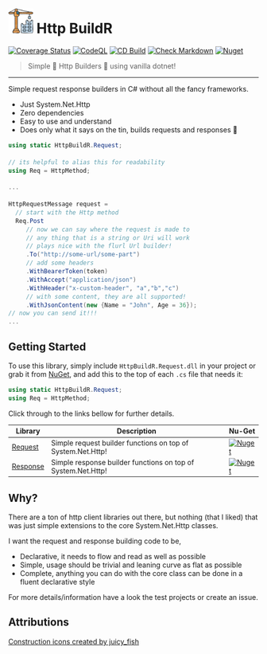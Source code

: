﻿<!-- markdownlint-disable MD033 -->

# <img height="50" src="construction-icon.png" width="50"/> Http BuildR

<!-- markdownlint-enabled MD033 -->

[![Coverage Status](https://coveralls.io/repos/github/bmazzarol/Http-BuildR/badge.svg?branch=main)](https://coveralls.io/github/bmazzarol/Http-BuildR?branch=main)
[![CodeQL](https://github.com/bmazzarol/Http-BuildR/actions/workflows/codeql.yml/badge.svg)](https://github.com/bmazzarol/Http-BuildR/actions/workflows/codeql.yml)
[![CD Build](https://github.com/bmazzarol/Http-BuildR/actions/workflows/cd-build.yml/badge.svg)](https://github.com/bmazzarol/Http-BuildR/actions/workflows/cd-build.yml)
[![Check Markdown](https://github.com/bmazzarol/Http-BuildR/actions/workflows/check-markdown.yml/badge.svg)](https://github.com/bmazzarol/Http-BuildR/actions/workflows/check-markdown.yml)
[![Nuget](https://img.shields.io/nuget/v/HttpBuildR.Request)](https://www.nuget.org/packages/HttpBuildR.Request/)

> Simple :wrench: Http Builders :hammer: using vanilla dotnet!
---

Simple request response builders in C# without all the fancy frameworks.

* Just System.Net.Http
* Zero dependencies
* Easy to use and understand
* Does only what it says on the tin, builds requests and responses :hammer:

```c#
using static HttpBuildR.Request;

// its helpful to alias this for readability
using Req = HttpMethod;

...

HttpRequestMessage request = 
  // start with the Http method
  Req.Post
     // now we can say where the request is made to
     // any thing that is a string or Uri will work
     // plays nice with the flurl Url builder!
     .To("http://some-url/some-part")
     // add some headers
     .WithBearerToken(token)
     .WithAccept("application/json")
     .WithHeader("x-custom-header", "a","b","c")
     // with some content, they are all supported!
     .WithJsonContent(new {Name = "John", Age = 36});
// now you can send it!!!
...
```

## Getting Started

To use this library, simply include `HttpBuildR.Request.dll` in your project or
grab
it from [NuGet](https://www.nuget.org/packages/HttpBuildR.Request/), and add
this to the top of each `.cs` file that needs it:

```C#
using static HttpBuildR.Request;
using Req = HttpMethod;
```

Click through to the links bellow for further details.
<!-- markdownlint-disable MD013 -->

| Library                                     | Description                                                  | Nu-Get                                                                                                              |
|---------------------------------------------|--------------------------------------------------------------|---------------------------------------------------------------------------------------------------------------------|
| [Request](./HttpBuildR.Request/README.md)   | Simple request builder functions on top of System.Net.Http!  | [![Nuget](https://img.shields.io/nuget/v/HttpBuildR.Request)](https://www.nuget.org/packages/HttpBuildR.Request/)   |
| [Response](./HttpBuildR.Response/README.md) | Simple response builder functions on top of System.Net.Http! | [![Nuget](https://img.shields.io/nuget/v/HttpBuildR.Response)](https://www.nuget.org/packages/HttpBuildR.Response/) |

<!-- markdownlint-enable MD013 -->

## Why?

There are a ton of http client libraries out there, but nothing (that I liked)
that was just simple extensions to the core System.Net.Http classes.

I want the request and response building code to be,

* Declarative, it needs to flow and read as well as possible
* Simple, usage should be trivial and leaning curve as flat as possible
* Complete, anything you can do with the core class can be done in a fluent
  declarative style

For more details/information have a look the test projects or create an issue.

## Attributions

[Construction icons created by juicy_fish](https://www.flaticon.com/free-icons/construction)
